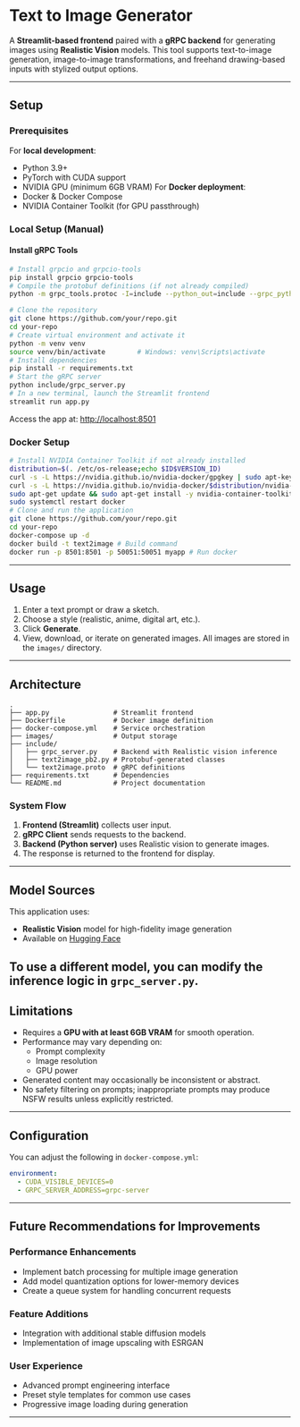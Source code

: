 # Text to Image Generator

A **Streamlit-based frontend** paired with a **gRPC backend** for generating images using **Realistic Vision** models. This tool supports text-to-image generation, image-to-image transformations, and freehand drawing-based inputs with stylized output options.

---
## Setup
### Prerequisites
For **local development**:
- Python 3.9+
- PyTorch with CUDA support
- NVIDIA GPU (minimum 6GB VRAM)
For **Docker deployment**:
- Docker & Docker Compose
- NVIDIA Container Toolkit (for GPU passthrough)
### Local Setup (Manual)
#### Install gRPC Tools
```bash
# Install grpcio and grpcio-tools
pip install grpcio grpcio-tools
# Compile the protobuf definitions (if not already compiled)
python -m grpc_tools.protoc -I=include --python_out=include --grpc_python_out=include include/text2image.proto
```
```bash
# Clone the repository
git clone https://github.com/your/repo.git
cd your-repo
# Create virtual environment and activate it
python -m venv venv
source venv/bin/activate        # Windows: venv\Scripts\activate
# Install dependencies
pip install -r requirements.txt
# Start the gRPC server
python include/grpc_server.py
# In a new terminal, launch the Streamlit frontend
streamlit run app.py
```
Access the app at: [http://localhost:8501](http://localhost:8501)
### Docker Setup
```bash
# Install NVIDIA Container Toolkit if not already installed
distribution=$(. /etc/os-release;echo $ID$VERSION_ID)
curl -s -L https://nvidia.github.io/nvidia-docker/gpgkey | sudo apt-key add -
curl -s -L https://nvidia.github.io/nvidia-docker/$distribution/nvidia-docker.list | sudo tee /etc/apt/sources.list.d/nvidia-docker.list
sudo apt-get update && sudo apt-get install -y nvidia-container-toolkit
sudo systemctl restart docker
# Clone and run the application
git clone https://github.com/your/repo.git
cd your-repo
docker-compose up -d
docker build -t text2image # Build command
docker run -p 8501:8501 -p 50051:50051 myapp # Run docker
```
---
## Usage
1. Enter a text prompt or draw a sketch.
2. Choose a style (realistic, anime, digital art, etc.).
3. Click **Generate**.
4. View, download, or iterate on generated images.
All images are stored in the `images/` directory.
---
## Architecture
```
.
├── app.py                # Streamlit frontend
├── Dockerfile            # Docker image definition
├── docker-compose.yml    # Service orchestration
├── images/               # Output storage
├── include/
│   ├── grpc_server.py    # Backend with Realistic vision inference
│   ├── text2image_pb2.py # Protobuf-generated classes
│   └── text2image.proto  # gRPC definitions
├── requirements.txt      # Dependencies
└── README.md             # Project documentation
```
### System Flow
1. **Frontend (Streamlit)** collects user input.
2. **gRPC Client** sends requests to the backend.
3. **Backend (Python server)** uses Realistic vision to generate images.
4. The response is returned to the frontend for display.
---
## Model Sources
This application uses:
- **Realistic Vision** model for high-fidelity image generation
- Available on [Hugging Face](https://huggingface.co/SG161222/Realistic_Vision_V5.1)
  
To use a different model, you can modify the inference logic in `grpc_server.py`.
---
## Limitations
- Requires a **GPU with at least 6GB VRAM** for smooth operation.
- Performance may vary depending on:
  - Prompt complexity
  - Image resolution
  - GPU power
- Generated content may occasionally be inconsistent or abstract.
- No safety filtering on prompts; inappropriate prompts may produce NSFW results unless explicitly restricted.
---
## Configuration
You can adjust the following in `docker-compose.yml`:
```yaml
environment:
  - CUDA_VISIBLE_DEVICES=0
  - GRPC_SERVER_ADDRESS=grpc-server
```
---
## Future Recommendations for Improvements
### Performance Enhancements
- Implement batch processing for multiple image generation
- Add model quantization options for lower-memory devices
- Create a queue system for handling concurrent requests

### Feature Additions
- Integration with additional stable diffusion models
- Implementation of image upscaling with ESRGAN

### User Experience
- Advanced prompt engineering interface
- Preset style templates for common use cases
- Progressive image loading during generation
---
